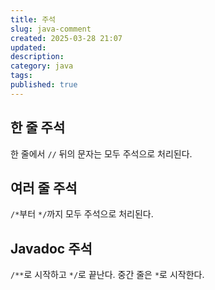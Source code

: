 ```yaml
---
title: 주석
slug: java-comment
created: 2025-03-28 21:07
updated:
description:
category: java
tags:
published: true
---
```


## 한 줄 주석

한 줄에서 `//` 뒤의 문자는 모두 주석으로 처리된다.

## 여러 줄 주석

`/*`부터 `*/`까지 모두 주석으로 처리된다.

## Javadoc 주석

`/**`로 시작하고 `*/`로 끝난다.
중간 줄은 `*`로 시작한다.
